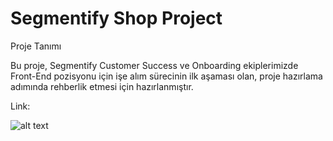 # Segmentify Shop Project

Proje Tanımı

Bu proje, Segmentify Customer Success ve Onboarding ekiplerimizde Front-End
pozisyonu için işe alım sürecinin ilk aşaması olan, proje hazırlama adımında rehberlik etmesi
için hazırlanmıştır.

Link:

![alt text](https://www.segmentify.com/wp-content/uploads/2020/08/segmentify-logo.svg)
